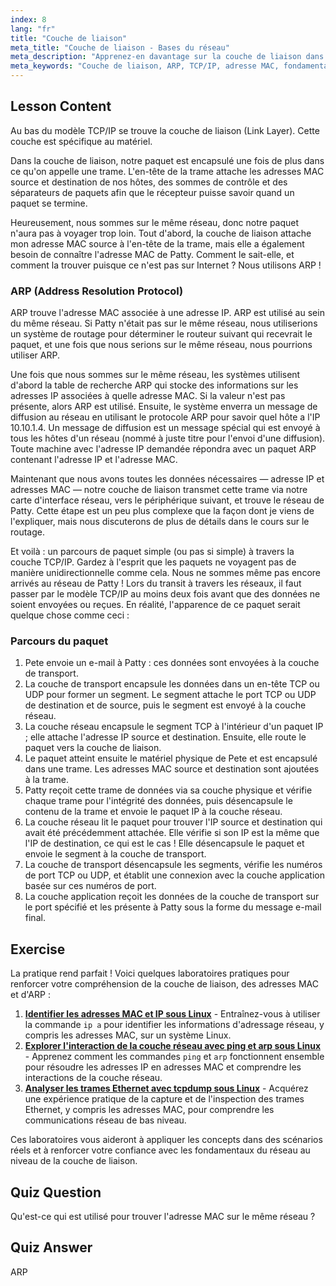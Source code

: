 ```yaml
---
index: 8
lang: "fr"
title: "Couche de liaison"
meta_title: "Couche de liaison - Bases du réseau"
meta_description: "Apprenez-en davantage sur la couche de liaison dans TCP/IP, comment ARP résout les adresses MAC et le parcours des paquets. Comprenez les fondamentaux du réseau avec ce tutoriel de mise en réseau Linux."
meta_keywords: "Couche de liaison, ARP, TCP/IP, adresse MAC, fondamentaux du réseau, mise en réseau Linux, débutant, tutoriel"
---
```


## Lesson Content

Au bas du modèle TCP/IP se trouve la couche de liaison (Link Layer). Cette couche est spécifique au matériel.

Dans la couche de liaison, notre paquet est encapsulé une fois de plus dans ce qu'on appelle une trame. L'en-tête de la trame attache les adresses MAC source et destination de nos hôtes, des sommes de contrôle et des séparateurs de paquets afin que le récepteur puisse savoir quand un paquet se termine.

Heureusement, nous sommes sur le même réseau, donc notre paquet n'aura pas à voyager trop loin. Tout d'abord, la couche de liaison attache mon adresse MAC source à l'en-tête de la trame, mais elle a également besoin de connaître l'adresse MAC de Patty. Comment le sait-elle, et comment la trouver puisque ce n'est pas sur Internet ? Nous utilisons ARP !

### ARP (Address Resolution Protocol)

ARP trouve l'adresse MAC associée à une adresse IP. ARP est utilisé au sein du même réseau. Si Patty n'était pas sur le même réseau, nous utiliserions un système de routage pour déterminer le routeur suivant qui recevrait le paquet, et une fois que nous serions sur le même réseau, nous pourrions utiliser ARP.

Une fois que nous sommes sur le même réseau, les systèmes utilisent d'abord la table de recherche ARP qui stocke des informations sur les adresses IP associées à quelle adresse MAC. Si la valeur n'est pas présente, alors ARP est utilisé. Ensuite, le système enverra un message de diffusion au réseau en utilisant le protocole ARP pour savoir quel hôte a l'IP 10.10.1.4. Un message de diffusion est un message spécial qui est envoyé à tous les hôtes d'un réseau (nommé à juste titre pour l'envoi d'une diffusion). Toute machine avec l'adresse IP demandée répondra avec un paquet ARP contenant l'adresse IP et l'adresse MAC.

Maintenant que nous avons toutes les données nécessaires — adresse IP et adresses MAC — notre couche de liaison transmet cette trame via notre carte d'interface réseau, vers le périphérique suivant, et trouve le réseau de Patty. Cette étape est un peu plus complexe que la façon dont je viens de l'expliquer, mais nous discuterons de plus de détails dans le cours sur le routage.

Et voilà : un parcours de paquet simple (ou pas si simple) à travers la couche TCP/IP. Gardez à l'esprit que les paquets ne voyagent pas de manière unidirectionnelle comme cela. Nous ne sommes même pas encore arrivés au réseau de Patty ! Lors du transit à travers les réseaux, il faut passer par le modèle TCP/IP au moins deux fois avant que des données ne soient envoyées ou reçues. En réalité, l'apparence de ce paquet serait quelque chose comme ceci :

### Parcours du paquet

1. Pete envoie un e-mail à Patty : ces données sont envoyées à la couche de transport.
2. La couche de transport encapsule les données dans un en-tête TCP ou UDP pour former un segment. Le segment attache le port TCP ou UDP de destination et de source, puis le segment est envoyé à la couche réseau.
3. La couche réseau encapsule le segment TCP à l'intérieur d'un paquet IP ; elle attache l'adresse IP source et destination. Ensuite, elle route le paquet vers la couche de liaison.
4. Le paquet atteint ensuite le matériel physique de Pete et est encapsulé dans une trame. Les adresses MAC source et destination sont ajoutées à la trame.
5. Patty reçoit cette trame de données via sa couche physique et vérifie chaque trame pour l'intégrité des données, puis désencapsule le contenu de la trame et envoie le paquet IP à la couche réseau.
6. La couche réseau lit le paquet pour trouver l'IP source et destination qui avait été précédemment attachée. Elle vérifie si son IP est la même que l'IP de destination, ce qui est le cas ! Elle désencapsule le paquet et envoie le segment à la couche de transport.
7. La couche de transport désencapsule les segments, vérifie les numéros de port TCP ou UDP, et établit une connexion avec la couche application basée sur ces numéros de port.
8. La couche application reçoit les données de la couche de transport sur le port spécifié et les présente à Patty sous la forme du message e-mail final.

## Exercise

La pratique rend parfait ! Voici quelques laboratoires pratiques pour renforcer votre compréhension de la couche de liaison, des adresses MAC et d'ARP :

1. **[Identifier les adresses MAC et IP sous Linux](https://labex.io/fr/labs/comptia-identify-mac-and-ip-addresses-in-linux-592731)** - Entraînez-vous à utiliser la commande `ip a` pour identifier les informations d'adressage réseau, y compris les adresses MAC, sur un système Linux.
2. **[Explorer l'interaction de la couche réseau avec ping et arp sous Linux](https://labex.io/fr/labs/comptia-explore-network-layer-interaction-with-ping-and-arp-in-linux-592746)** - Apprenez comment les commandes `ping` et `arp` fonctionnent ensemble pour résoudre les adresses IP en adresses MAC et comprendre les interactions de la couche réseau.
3. **[Analyser les trames Ethernet avec tcpdump sous Linux](https://labex.io/fr/labs/comptia-analyze-ethernet-frames-with-tcpdump-in-linux-592765)** - Acquérez une expérience pratique de la capture et de l'inspection des trames Ethernet, y compris les adresses MAC, pour comprendre les communications réseau de bas niveau.

Ces laboratoires vous aideront à appliquer les concepts dans des scénarios réels et à renforcer votre confiance avec les fondamentaux du réseau au niveau de la couche de liaison.

## Quiz Question

Qu'est-ce qui est utilisé pour trouver l'adresse MAC sur le même réseau ?

## Quiz Answer

ARP
